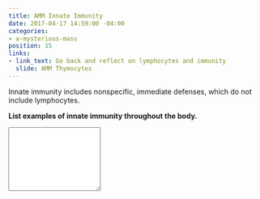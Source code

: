 ```yaml
---
title: AMM Innate Immunity
date: 2017-04-17 14:59:00 -04:00
categories:
- a-mysterious-mass
position: 15
links:
- link_text: Go back and reflect on lymphocytes and immunity
  slide: AMM Thymocytes
---
```


Innate immunity includes nonspecific, immediate defenses, which do not include lymphocytes.

**List examples of innate immunity throughout the body.**

<div class="form-group"><textarea class="form-control" rows="8"></textarea></div>
